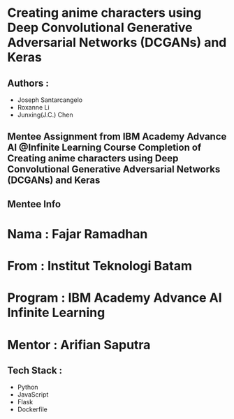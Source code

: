 # Creating anime characters using Deep Convolutional Generative Adversarial Networks (DCGANs) and Keras
## Authors :
- Joseph Santarcangelo
- Roxanne Li
- Junxing(J.C.) Chen

Mentee Assignment from IBM Academy Advance AI @Infinite Learning
Course Completion of Creating anime characters using Deep Convolutional Generative Adversarial Networks (DCGANs) and Keras
---

## Mentee Info
# Nama : Fajar Ramadhan
# From : Institut Teknologi Batam
# Program : IBM Academy Advance AI Infinite Learning
# Mentor : Arifian Saputra

## Tech Stack :
- Python
- JavaScript
- Flask
- Dockerfile
